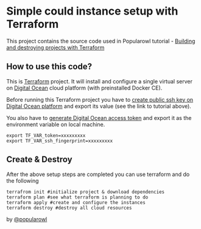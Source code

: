 # Simple could instance setup with Terraform

This project contains the source code used in Popularowl tutorial - [Building and destroying projects with Terraform](https://www.popularowl.com/cloud-platforms/building-and-destroying-projects-with-terraform)

## How to use this code?

This is [Terraform](https://www.terraform.io) project. It will install and configure a single virtual server on [Digital Ocean](https://m.do.co/c/b61ccd72fd1c) cloud platform (with preinstalled Docker CE).

Before running this Terraform project you have to [create public ssh key on Digital Ocean platform](https://www.digitalocean.com/docs/droplets/how-to/add-ssh-keys) and export its value (see the link to tutorial above).

You also have to [generate Digital Ocean access token](https://www.digitalocean.com/docs/api/create-personal-access-token) and export it as the environment variable on local machine.

    export TF_VAR_token=xxxxxxxxx
    export TF_VAR_ssh_fingerprint=xxxxxxxxx

## Create & Destroy

After the above setup steps are completed you can use terraform and do the following

    terrafrom init #initialize project & download dependencies
    terraform plan #see what terraform is planning to do
    terraform apply #create and configure the instances
    terraform destroy #destroy all cloud resources

by [@popularowl](https://twitter.com/popularowl)
